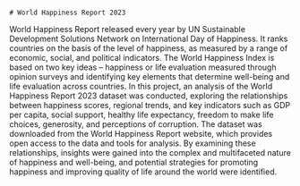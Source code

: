                                                                           # World Happiness Report 2023
World Happiness Report released every year by UN Sustainable Development Solutions Network on International Day of Happiness. It ranks countries on the basis of the level of happiness, as measured by a range of economic, social, and political indicators. The World Happiness Index is based on two key ideas – happiness or life evaluation measured through opinion surveys and identifying key elements that determine well-being and life evaluation across countries.
In this project, an analysis of the World Happiness Report 2023 dataset was conducted, exploring the relationships between happiness scores, regional trends, and key indicators such as GDP per capita, social support, healthy life expectancy, freedom to make life choices, generosity, and perceptions of corruption.
The dataset was downloaded from the World Happiness Report website, which provides open access to the data and tools for analysis. By examining these relationships, insights were gained into the complex and multifaceted nature of happiness and well-being, and potential strategies for promoting happiness and improving quality of life around the world were identified.
